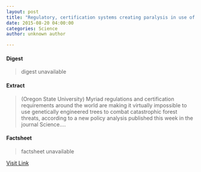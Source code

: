 ```yaml
---
layout: post
title: "Regulatory, certification systems creating paralysis in use of genetically altered trees"
date: 2015-08-20 04:00:00
categories: Science
author: unknown author

---
```



#### Digest
>digest unavailable

#### Extract
>(Oregon State University) Myriad regulations and certification requirements around the world are making it virtually impossible to use genetically engineered trees to combat catastrophic forest threats, according to a new policy analysis published this week in the journal Science....

#### Factsheet
>factsheet unavailable

[Visit Link](http://www.eurekalert.org/pub_releases/2015-08/osu-rcs081715.php)


